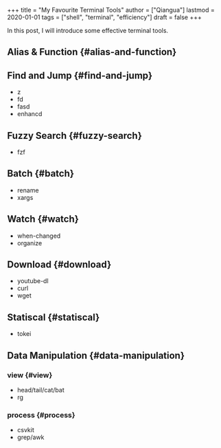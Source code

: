 +++
title = "My Favourite Terminal Tools"
author = ["Qiangua"]
lastmod = 2020-01-01
tags = ["shell", "terminal", "efficiency"]
draft = false
+++

In this post, I will introduce some effective terminal tools.

<!--more-->


## Alias & Function {#alias-and-function}


## Find and Jump {#find-and-jump}

-   z
-   fd
-   fasd
-   enhancd


## Fuzzy Search {#fuzzy-search}

-   fzf


## Batch {#batch}

-   rename
-   xargs


## Watch {#watch}

-   when-changed
-   organize


## Download {#download}

-   youtube-dl
-   curl
-   wget


## Statiscal {#statiscal}

-   tokei


## Data Manipulation {#data-manipulation}


### view {#view}

-   head/tail/cat/bat
-   rg


### process {#process}

-   csvkit
-   grep/awk